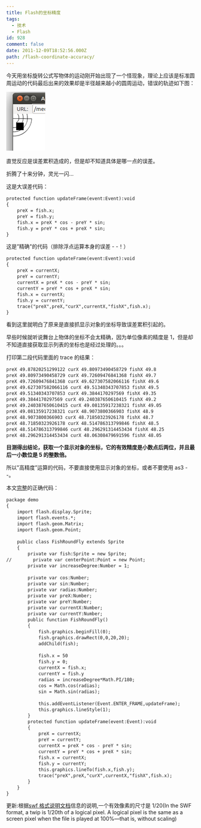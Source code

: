 ```yaml
---
title: Flash的坐标精度
tags:
  - 技术
  - Flash
id: 928
comment: false
date: 2011-12-09T18:52:56.000Z
path: /flash-coordinate-accuracy/
---
```


今天用坐标旋转公式写物体的运动刚开始出现了一个怪现象，理论上应该是标准圆周运动的代码最后出来的效果却是半径越来越小的圆周运动，错误的轨迹如下图：

![](./错误的圆周运动.png '错误的圆周运动')

直觉反应是误差累积造成的，但是却不知道具体是哪一点的误差。

折腾了十来分钟，灵光一闪...

这是大误差代码：

    protected function updateFrame(event:Event):void
    {
        preX = fish.x;
        preY = fish.y;
        fish.x = preX * cos - preY * sin;
        fish.y = preY * cos + preX * sin;
    }

这是”精确"的代码（排除浮点运算本身的误差 - -！）

    protected function updateFrame(event:Event):void
    {
        preX = currentX;
        preY = currentY;
        currentX = preX * cos - preY * sin;
        currentY = preY * cos + preX * sin;
        fish.x = currentX;
        fish.y = currentY;
        trace("preX",preX,"curX",currentX,"fishX",fish.x);
    }

看到这里就明白了原来是直接抓显示对象的坐标导致误差累积引起的。

早些时候就听说舞台上物体的坐标不会太精确，因为单位像素的精度是 1，但是却不知道直接获取显示列表的坐标也是经过处理的。。。

打印第二段代码里面的 trace 的结果：

    preX 49.87820251299122 curX 49.80973490458729 fishX 49.8
    preX 49.80973490458729 curX 49.72609476841368 fishX 49.7
    preX 49.72609476841368 curX 49.627307582066116 fishX 49.6
    preX 49.627307582066116 curX 49.51340343707853 fishX 49.5
    preX 49.51340343707853 curX 49.3844170297569 fishX 49.35
    preX 49.3844170297569 curX 49.240387650610415 fishX 49.2
    preX 49.240387650610415 curX 49.08135917238321 fishX 49.05
    preX 49.08135917238321 curX 48.9073800366903 fishX 48.9
    preX 48.9073800366903 curX 48.71850323926178 fishX 48.7
    preX 48.71850323926178 curX 48.514786313799846 fishX 48.5
    preX 48.514786313799846 curX 48.296291314453434 fishX 48.25
    preX 48.296291314453434 curX 48.06308479691596 fishX 48.05

**目测得出结论，获取一个显示对象的坐标，它的有效精度是小数点后两位，并且最后一小数位是 5 的整数倍。**

所以"高精度”运算的代码，不要直接使用显示对象的坐标，或者不要使用 as3 - -。

本文[完整](https://gist.github.com/1450965)的正确代码：

    package demo
    {
        import flash.display.Sprite;
        import flash.events.*;
        import flash.geom.Matrix;
        import flash.geom.Point;

        public class FishRoundFly extends Sprite
        {
            private var fish:Sprite = new Sprite;
    //        private var centerPoint:Point = new Point;
            private var increaseDegree:Number = 1;

            private var cos:Number;
            private var sin:Number;
            private var radias:Number;
            private var preX:Number;
            private var preY:Number;
            private var currentX:Number;
            private var currentY:Number;
            public function FishRoundFly()
            {
                fish.graphics.beginFill(0);
                fish.graphics.drawRect(0,0,20,20);
                addChild(fish);

                fish.x = 50
                fish.y = 0;
                currentX = fish.x;
                currentY = fish.y
                radias = increaseDegree*Math.PI/180;
                cos = Math.cos(radias);
                sin = Math.sin(radias);

                this.addEventListener(Event.ENTER_FRAME,updateFrame);
                this.graphics.lineStyle(1);
            }
            protected function updateFrame(event:Event):void
            {
                preX = currentX;
                preY = currentY;
                currentX = preX * cos - preY * sin;
                currentY = preY * cos + preX * sin;
                fish.x = currentX;
                fish.y = currentY;
                this.graphics.lineTo(fish.x,fish.y);
                trace("preX",preX,"curX",currentX,"fishX",fish.x);
            }
        }
    }

更新:根据[swf 格式说明文档](http://wwwimages.adobe.com/www.adobe.com/content/dam/Adobe/en/devnet/swf/pdf/swf-file-format-spec.pdf)信息的说明,一个有效像素的尺寸是 1/20(In the SWF format, a twip is 1/20th of a logical pixel. A logical pixel is the same as a screen pixel when the file is played at 100%—that is, without scaling)
